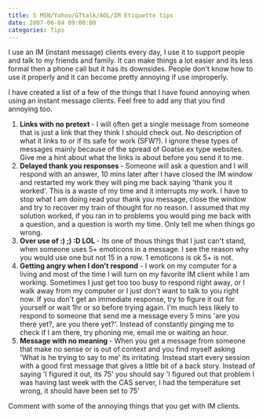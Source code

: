 ```yaml
---
title: 5 MSN/Yahoo/GTtalk/AOL/IM Etiquette tips 
date: 2007-06-04 09:00:00
categories: Tips
---
```

I use an IM (instant message) clients every day, I use it to support people and talk to my friends and family. It can make things a lot easier and its less formal then a phone call but it has its downsides. People don't know how to use it properly and it can become pretty annoying if use improperly.

I have created a list of a few of the things that I have found annoying when using an instant message clients. Feel free to add any that you find annoying too.
<ol>
	<li><strong>Links with no pretext </strong>-  I will often get a single message from someone that is just a link that they think I should check out. No description of what it links to or if its safe for work (SFW?). I ignore these types of messages mainly because of the spread of Goatse.ex type websites. Give me a hint about what the links is about before you send it to me.</li>
	<li><strong>Delayed thank you responses </strong>- Someone will ask a question and I will respond with an answer, 10 mins later after I have closed the IM window and restarted my work they will ping me back saying 'thank you it worked'. This is a waste of my time and it interrupts my work. I have to stop what I am doing read your thank you message, close the window and try to recover my train of thought for no reason. I assumed that my solution worked, if you ran in to problems you would ping me back with a question, and a question is worth my time. Only tell me when things go wrong.</li>
	<li><strong>Over use of :) ;) :D LOL </strong>- Its one of thous things that I just can't stand, when someone uses 5+ emoticons in a message. I see the reason why you would use one but not 15 in a row. 1 emoticons is ok 5+ is not.</li>
	<li><strong>Getting angry when I don't respond</strong> - I work on my computer for a living and most of the time I will turn on my favorite IM client while I am working. Sometimes I just get too too busy to respond right away, or I walk away from my computer or I just don't want to talk to you right now. If you don't get an immediate response, try to figure it out for yourself or wait 1hr or so before trying again. I'm much less likely to respond to someone that send me a message every 5 mins 'are you there yet?, are you there yet?'. Instead of constantly pinging me to check if I am there, try phoning me, email me or waiting an hour.</li>
	<li><strong>Message with no meaning </strong>- When you get a message from someone that make no sense or is out of context and you find myself asking 'What is he trying to say to me' its irritating. Instead start every session with a good first message that gives a little bit of a back story. Instead of saying 'I figured it out, its 75' you should say 'I figured out that problem I was having last week with the CAS server, I had the temperature set wrong, it should have been set to 75'</li>
</ol>
Comment with some of the annoying things that you get with IM clients.
